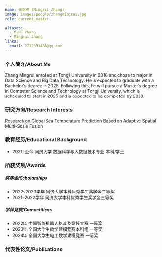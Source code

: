 ```yaml
---
name: 张铭锐 (Mingrui Zhang)
image: images/people/zhangmingrui.jpg
role: current_master

aliases:
  - M.R. Zhang
  - Mingrui Zhang
links:
  email: 2712391488@qq.com
---
```


### 个人简介/About Me
Zhang Mingrui enrolled at Tongji University in 2018 and chose to major in Data Science and Big Data Technology. He is expected to graduate with a Bachelor's degree in 2025. Following this, he will pursue a Master's degree in Computer Science and Technology at Tongji University, which is scheduled to start in 2025 and is expected to be completed by 2028.

### 研究方向/Research Interests
Research on Global Sea Temperature Prediction Based on Adaptive Spatial Multi-Scale Fusion

### 教育经历/Educational Background
- 2021~至今 同济大学 数据科学与大数据技术专业 本科/学士

### 所获奖项/Awards

##### 奖学金/Scholarships
- 2022~2023学年 同济大学本科优秀学生奖学金三等奖
- 2021~2022学年 同济大学本科优秀学生奖学金三等奖
  
##### 学科竞赛/Competitions
- 2022年 中国智能机器人格斗及竞技大赛 一等奖
- 2023年 全国大学生数学建模竞赛本科组 一等奖
- 2024年 全国大学生电工数学建模竞赛 一等奖

### 代表性论文/Publications

